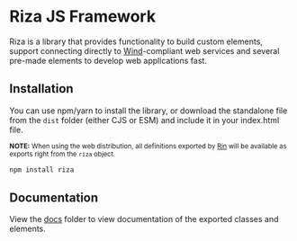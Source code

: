 # Riza JS Framework

Riza is a library that provides functionality to build custom elements, support connecting directly to [Wind](https://github.com/rsthn/rose-core/blob/master/Wind.md)-compliant web services and several pre-made elements to develop web applications fast.

## Installation

You can use npm/yarn to install the library, or download the standalone file from the `dist` folder (either CJS or ESM) and include it in your index.html file.

<small>**NOTE:** When using the web distribution, all definitions exported by [Rin](https://github.com/rsthn/rin/) will be available as exports right from the `riza` object.</small>

```sh
npm install riza
```

## Documentation

View the [docs](./docs/README.md) folder to view documentation of the exported classes and elements.
